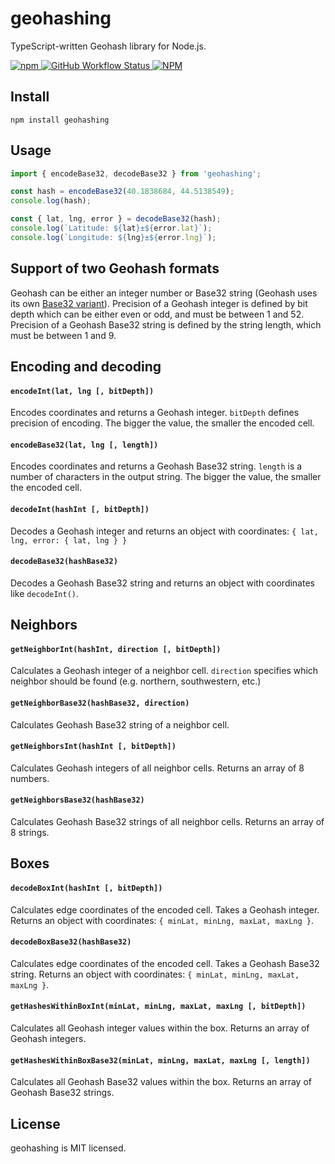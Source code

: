 geohashing
==========

TypeScript-written Geohash library for Node.js.

<a href="https://www.npmjs.com/geohashing" target="_blank">
    <img alt="npm" src="https://img.shields.io/npm/v/geohashing?color=brightgreen">
</a>
<a href="https://github.com/arseny034/geohashing/actions/workflows/ci.yml" target="_blank">
    <img alt="GitHub Workflow Status" src="https://img.shields.io/github/workflow/status/arseny034/geohashing/Node.js%20CI">
</a>
<a href="https://www.npmjs.com/geohashing" target="_blank">
    <img alt="NPM" src="https://img.shields.io/npm/l/geohashing?color=blue">
</a>

## Install

```shell
npm install geohashing
```


## Usage

```typescript
import { encodeBase32, decodeBase32 } from 'geohashing';

const hash = encodeBase32(40.1838684, 44.5138549);
console.log(hash);

const { lat, lng, error } = decodeBase32(hash);
console.log(`Latitude: ${lat}±${error.lat}`);
console.log(`Longitude: ${lng}±${error.lng}`);
```

## Support of two Geohash formats

Geohash can be either an integer number or Base32 string (Geohash uses its own [Base32 variant](https://en.wikipedia.org/wiki/Base32#Geohash)).
Precision of a Geohash integer is defined by bit depth which can be either even or odd,
and must be between 1 and 52.
Precision of a Geohash Base32 string is defined by the string length, which must be between 1 and 9.

## Encoding and decoding

#### `encodeInt(lat, lng [, bitDepth])`

Encodes coordinates and returns a Geohash integer.
`bitDepth` defines precision of encoding.
The bigger the value, the smaller the encoded cell.

#### `encodeBase32(lat, lng [, length])`

Encodes coordinates and returns a Geohash Base32 string. 
`length` is a number of characters in the output string.
The bigger the value, the smaller the encoded cell.

#### `decodeInt(hashInt [, bitDepth])`

Decodes a Geohash integer and returns an object with coordinates:
`{ lat, lng, error: { lat, lng } }`

#### `decodeBase32(hashBase32)`

Decodes a Geohash Base32 string and returns an object with coordinates like `decodeInt()`.

## Neighbors

#### `getNeighborInt(hashInt, direction [, bitDepth])`

Calculates a Geohash integer of a neighbor cell.
`direction` specifies which neighbor should be found (e.g. northern, southwestern, etc.)

#### `getNeighborBase32(hashBase32, direction)`

Calculates Geohash Base32 string of a neighbor cell.

#### `getNeighborsInt(hashInt [, bitDepth])`

Calculates Geohash integers of all neighbor cells. Returns an array of 8 numbers.

#### `getNeighborsBase32(hashBase32)`

Calculates Geohash Base32 strings of all neighbor cells. Returns an array of 8 strings.

## Boxes

#### `decodeBoxInt(hashInt [, bitDepth])`

Calculates edge coordinates of the encoded cell.
Takes a Geohash integer.
Returns an object with coordinates: `{ minLat, minLng, maxLat, maxLng }`.

#### `decodeBoxBase32(hashBase32)`

Calculates edge coordinates of the encoded cell.
Takes a Geohash Base32 string.
Returns an object with coordinates: `{ minLat, minLng, maxLat, maxLng }`.

#### `getHashesWithinBoxInt(minLat, minLng, maxLat, maxLng [, bitDepth])`

Calculates all Geohash integer values within the box.
Returns an array of Geohash integers.

#### `getHashesWithinBoxBase32(minLat, minLng, maxLat, maxLng [, length])`

Calculates all Geohash Base32 values within the box.
Returns an array of Geohash Base32 strings.

## License

geohashing is MIT licensed.
